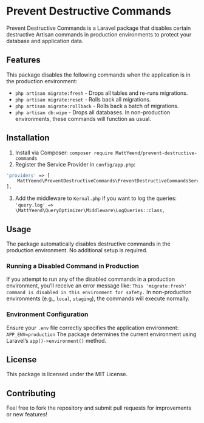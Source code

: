# Prevent Destructive Commands

Prevent Destructive Commands is a Laravel package that disables certain destructive Artisan commands in production environments to protect your database and application data.

## Features
This package disables the following commands when the application is in the production environment:

- `php artisan migrate:fresh` - Drops all tables and re-runs migrations.
- `php artisan migrate:reset` - Rolls back all migrations.
- `php artisan migrate:rollback` - Rolls back a batch of migrations.
- `php artisan db:wipe` - Drops all databases.
In non-production environments, these commands will function as usual.

## Installation 
1. Install via Composer: 
`composer require MattYeend/prevent-destructive-commands`
2. Register the Service Provider in `config/app.php`: 
```php
'providers' => [
    MattYeend\PreventDestructiveCommands\PreventDestructiveCommandsServiceProvider::class,
],
```
3. Add the middleware to `Kernal.php` if you want to log the queries:
`'query.log' => \MattYeend\QueryOptimizer\Middleware\LogQueries::class,`

## Usage

The package automatically disables destructive commands in the production environment. No additional setup is required.

### Running a Disabled Command in Production
If you attempt to run any of the disabled commands in a production environment, you’ll receive an error message like:
`This 'migrate:fresh' command is disabled in this environment for safety.`
In non-production environments (e.g., `local`, `staging`), the commands will execute normally.

### Environment Configuration
Ensure your `.env` file correctly specifies the application environment:
`APP_ENV=production`
The package determines the current environment using Laravel’s `app()->environment()` method.

## License
This package is licensed under the MIT License.

## Contributing
Feel free to fork the repository and submit pull requests for improvements or new features!
